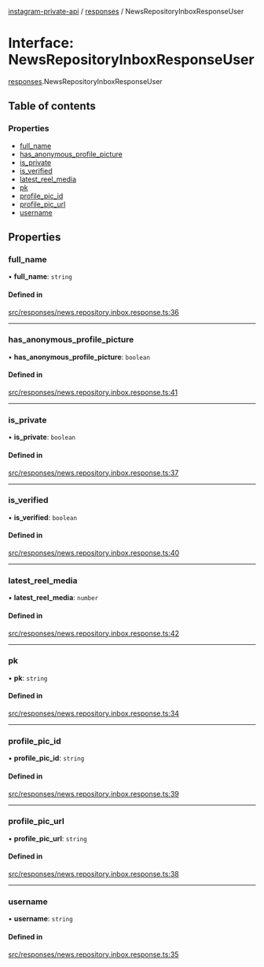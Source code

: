 [instagram-private-api](../../README.md) / [responses](../../modules/responses.md) / NewsRepositoryInboxResponseUser

# Interface: NewsRepositoryInboxResponseUser

[responses](../../modules/responses.md).NewsRepositoryInboxResponseUser

## Table of contents

### Properties

- [full\_name](NewsRepositoryInboxResponseUser.md#full_name)
- [has\_anonymous\_profile\_picture](NewsRepositoryInboxResponseUser.md#has_anonymous_profile_picture)
- [is\_private](NewsRepositoryInboxResponseUser.md#is_private)
- [is\_verified](NewsRepositoryInboxResponseUser.md#is_verified)
- [latest\_reel\_media](NewsRepositoryInboxResponseUser.md#latest_reel_media)
- [pk](NewsRepositoryInboxResponseUser.md#pk)
- [profile\_pic\_id](NewsRepositoryInboxResponseUser.md#profile_pic_id)
- [profile\_pic\_url](NewsRepositoryInboxResponseUser.md#profile_pic_url)
- [username](NewsRepositoryInboxResponseUser.md#username)

## Properties

### full\_name

• **full\_name**: `string`

#### Defined in

[src/responses/news.repository.inbox.response.ts:36](https://github.com/Nerixyz/instagram-private-api/blob/b3351b9/src/responses/news.repository.inbox.response.ts#L36)

___

### has\_anonymous\_profile\_picture

• **has\_anonymous\_profile\_picture**: `boolean`

#### Defined in

[src/responses/news.repository.inbox.response.ts:41](https://github.com/Nerixyz/instagram-private-api/blob/b3351b9/src/responses/news.repository.inbox.response.ts#L41)

___

### is\_private

• **is\_private**: `boolean`

#### Defined in

[src/responses/news.repository.inbox.response.ts:37](https://github.com/Nerixyz/instagram-private-api/blob/b3351b9/src/responses/news.repository.inbox.response.ts#L37)

___

### is\_verified

• **is\_verified**: `boolean`

#### Defined in

[src/responses/news.repository.inbox.response.ts:40](https://github.com/Nerixyz/instagram-private-api/blob/b3351b9/src/responses/news.repository.inbox.response.ts#L40)

___

### latest\_reel\_media

• **latest\_reel\_media**: `number`

#### Defined in

[src/responses/news.repository.inbox.response.ts:42](https://github.com/Nerixyz/instagram-private-api/blob/b3351b9/src/responses/news.repository.inbox.response.ts#L42)

___

### pk

• **pk**: `string`

#### Defined in

[src/responses/news.repository.inbox.response.ts:34](https://github.com/Nerixyz/instagram-private-api/blob/b3351b9/src/responses/news.repository.inbox.response.ts#L34)

___

### profile\_pic\_id

• **profile\_pic\_id**: `string`

#### Defined in

[src/responses/news.repository.inbox.response.ts:39](https://github.com/Nerixyz/instagram-private-api/blob/b3351b9/src/responses/news.repository.inbox.response.ts#L39)

___

### profile\_pic\_url

• **profile\_pic\_url**: `string`

#### Defined in

[src/responses/news.repository.inbox.response.ts:38](https://github.com/Nerixyz/instagram-private-api/blob/b3351b9/src/responses/news.repository.inbox.response.ts#L38)

___

### username

• **username**: `string`

#### Defined in

[src/responses/news.repository.inbox.response.ts:35](https://github.com/Nerixyz/instagram-private-api/blob/b3351b9/src/responses/news.repository.inbox.response.ts#L35)
